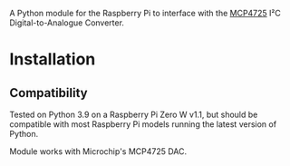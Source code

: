 A Python module for the Raspberry Pi to interface with the [MCP4725](https://ww1.microchip.com/downloads/en/devicedoc/22039d.pdf) I²C Digital-to-Analogue Converter.

# Installation

## Compatibility

Tested on Python 3.9 on a Raspberry Pi Zero W v1.1, but should be compatible with most Raspberry Pi models running the latest version of Python.

Module works with Microchip's MCP4725 DAC.
